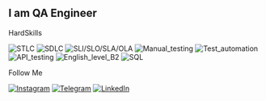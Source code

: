 ## I am QA Engineer

HardSkills

![STLC](https://img.shields.io/badge/STLC-00896d?style=plastic)
![SDLC](https://img.shields.io/badge/SDLC-00896d?style=plastic)
![SLI/SLO/SLA/OLA](https://img.shields.io/badge/SLI/SLO/SLA/OLA-00896d?style=plastic)
![Manual_testing](https://img.shields.io/badge/Manual_testing-00896d?style=plastic)
![Test_automation](https://img.shields.io/badge/Test_automation-00896d?style=plastic)
![API_testing](https://img.shields.io/badge/API_testing-00896d?style=plastic)
![English_level_B2](https://img.shields.io/badge/English_level_B2-00896d?style=plastic)
![SQL](https://img.shields.io/badge/SQL-00896d?style=plastic)

Follow Me

[![Instagram](https://img.shields.io/badge/-Instagram-00896d?style=plastic&?style=for-the-badge&logo=instagram&logoColor=fabf01)](https://www.instagram.com/nayel_altaev)
[![Telegram](https://img.shields.io/badge/-Telegram-00896d?style=plastic&style=for-the-badge&logo=telegram&logoColor=fabf01)](https://t.me/n_altaisky)
[![LinkedIn](https://img.shields.io/badge/-LinkedIn-00896d?style=plastic&?style=for-the-badge&logo=linkedin&logoColor=fabf01)](https://www.linkedin.com/in/nayel-akylbek-8738b7251/)
